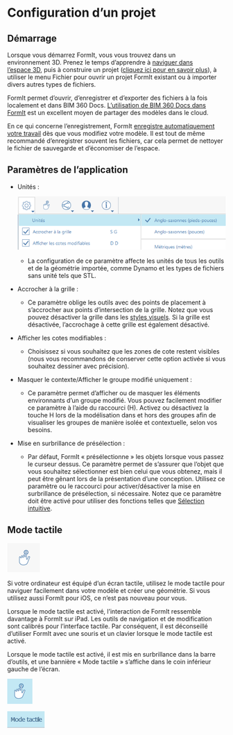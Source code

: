 # Configuration d’un projet

## Démarrage

Lorsque vous démarrez FormIt, vous vous trouvez dans un environnement 3D. Prenez le temps d’apprendre à [naviguer dans l’espace 3D](navigating-the-scene.md), puis à construire un projet \([cliquez ici pour en savoir plus](../formit-primer/)\), à utiliser le menu Fichier pour ouvrir un projet FormIt existant ou à importer divers autres types de fichiers.

FormIt permet d’ouvrir, d’enregistrer et d’exporter des fichiers à la fois localement et dans BIM 360 Docs. [L’utilisation de BIM 360 Docs dans FormIt](https://formit.autodesk.com/page/formit-bim-360-docs) est un excellent moyen de partager des modèles dans le cloud.

En ce qui concerne l’enregistrement, FormIt [enregistre automatiquement votre travail](../tool-library/autosave.md) dès que vous modifiez votre modèle. Il est tout de même recommandé d’enregistrer souvent les fichiers, car cela permet de nettoyer le fichier de sauvegarde et d’économiser de l’espace.

## Paramètres de l’application

* Unités :

   ![](../.gitbook/assets/formit_units.png)

   * La configuration de ce paramètre affecte les unités de tous les outils et de la géométrie importée, comme Dynamo et les types de fichiers sans unité tels que STL.

* Accrocher à la grille :
   * Ce paramètre oblige les outils avec des points de placement à s’accrocher aux points d’intersection de la grille. Notez que vous pouvez désactiver la grille dans les [styles visuels](../formit-primer/part-i/visual-settings.md). Si la grille est désactivée, l’accrochage à cette grille est également désactivé.
* Afficher les cotes modifiables :
   * Choisissez si vous souhaitez que les zones de cote restent visibles \(nous vous recommandons de conserver cette option activée si vous souhaitez dessiner avec précision\).
* Masquer le contexte/Afficher le groupe modifié uniquement :
   * Ce paramètre permet d’afficher ou de masquer les éléments environnants d’un groupe modifié. Vous pouvez facilement modifier ce paramètre à l’aide du raccourci \(H\). Activez ou désactivez la touche H lors de la modélisation dans et hors des groupes afin de visualiser les groupes de manière isolée et contextuelle, selon vos besoins.
* Mise en surbrillance de présélection :
   * Par défaut, FormIt « présélectionne » les objets lorsque vous passez le curseur dessus. Ce paramètre permet de s’assurer que l’objet que vous souhaitez sélectionner est bien celui que vous obtenez, mais il peut être gênant lors de la présentation d’une conception. Utilisez ce paramètre ou le raccourci pour activer/désactiver la mise en surbrillance de présélection, si nécessaire. Notez que ce paramètre doit être activé pour utiliser des fonctions telles que [Sélection intuitive](https://www.youtube.com/watch?v=akLeB1FADt4).

## Mode tactile

![](../.gitbook/assets/20190619-touch-mode-off.png)

Si votre ordinateur est équipé d’un écran tactile, utilisez le mode tactile pour naviguer facilement dans votre modèle et créer une géométrie. Si vous utilisez aussi FormIt pour iOS, ce n’est pas nouveau pour vous.

Lorsque le mode tactile est activé, l’interaction de FormIt ressemble davantage à FormIt sur iPad. Les outils de navigation et de modification sont calibrés pour l’interface tactile. Par conséquent, il est déconseillé d’utiliser FormIt avec une souris et un clavier lorsque le mode tactile est activé.

Lorsque le mode tactile est activé, il est mis en surbrillance dans la barre d’outils, et une bannière « Mode tactile » s’affiche dans le coin inférieur gauche de l’écran.

![](../.gitbook/assets/20190619-touch-mode-on.png)

![](../.gitbook/assets/20190618-touch-mode-banner.png)


